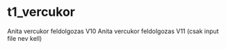 # t1_vercukor
Anita vercukor feldolgozas V10
Anita vercukor feldolgozas V11 (csak input file nev kell)
